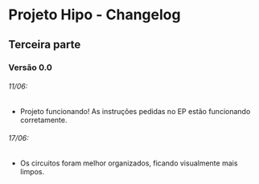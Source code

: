 Projeto Hipo - Changelog
========================

Terceira parte
--------------

### Versão 0.0

###### 11/06:
  - Projeto funcionando! As instruções pedidas no EP estão funcionando corretamente.

###### 17/06:
  - Os circuitos foram melhor organizados, ficando visualmente mais limpos.
